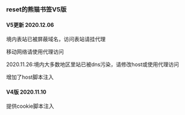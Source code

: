 ### reset的熊猫书签V5版

#### V5更新 2020.12.06
境内表站已被屏蔽域名，访问表站请挂代理

移动网络请使用代理访问

2020.11.26:境内大多数地区里站已被dns污染，请修改host或使用代理访问

增加了host脚本注入

#### V4版 2020.11.10
提供cookie脚本注入